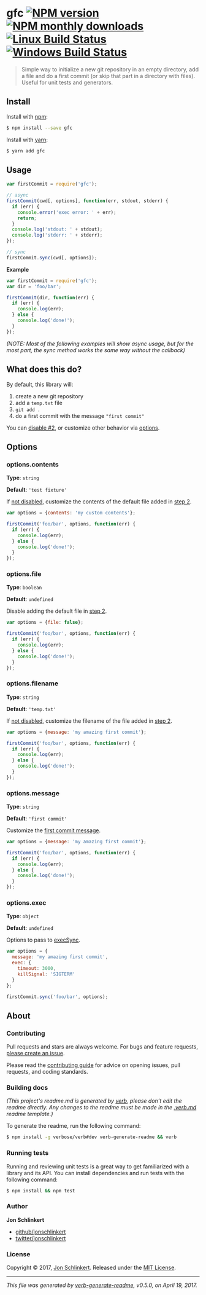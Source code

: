 # gfc [![NPM version](https://img.shields.io/npm/v/gfc.svg?style=flat)](https://www.npmjs.com/package/gfc) [![NPM monthly downloads](https://img.shields.io/npm/dm/gfc.svg?style=flat)](https://npmjs.org/package/gfc) [![Linux Build Status](https://img.shields.io/travis/jonschlinkert/gfc.svg?style=flat&label=Travis)](https://travis-ci.org/jonschlinkert/gfc) [![Windows Build Status](https://img.shields.io/appveyor/ci/jonschlinkert/gfc.svg?style=flat&label=AppVeyor)](https://ci.appveyor.com/project/jonschlinkert/gfc)

> Simple way to initialize a new git repository in an empty directory, add a file and do a first commit (or skip that part in a directory with files). Useful for unit tests and generators.

## Install

Install with [npm](https://www.npmjs.com/):

```sh
$ npm install --save gfc
```

Install with [yarn](https://yarnpkg.com):

```sh
$ yarn add gfc
```

## Usage

```js
var firstCommit = require('gfc');

// async
firstCommit(cwd[, options], function(err, stdout, stderr) {
  if (err) {
    console.error('exec error: ' + err);
    return;
  }
  console.log('stdout: ' + stdout);
  console.log('stderr: ' + stderr);
});

// sync
firstCommit.sync(cwd[, options]);
```

**Example**

```js
var firstCommit = require('gfc');
var dir = 'foo/bar';

firstCommit(dir, function(err) {
  if (err) {
    console.log(err);
  } else {
    console.log('done!');
  }
});
```

_(NOTE: Most of the following examples will show async usage, but for the most part, the sync method works the same way without the callback)_

## What does this do?

By default, this library will:

1. create a new git repository
2. add a `temp.txt` file
3. `git add .`
4. do a first commit with the message `"first commit"`

You can [disable #2](#optionsfile), or customize other behavior via [options](#options).

## Options

### options.contents

**Type**: `string`

**Default**: `'test fixture'`

If [not disabled](#optionsfile), customize the contents of the default file added in [step 2](#what-does-this-do).

```js
var options = {contents: 'my custom contents'};

firstCommit('foo/bar', options, function(err) {
  if (err) {
    console.log(err);
  } else {
    console.log('done!');
  }
});
```

### options.file

**Type**: `boolean`

**Default**: `undefined`

Disable adding the default file in [step 2](#what-does-this-do).

```js
var options = {file: false};

firstCommit('foo/bar', options, function(err) {
  if (err) {
    console.log(err);
  } else {
    console.log('done!');
  }
});
```

### options.filename

**Type**: `string`

**Default**: `'temp.txt'`

If [not disabled](#optionsfile), customize the filename of the file added in [step 2](#what-does-this-do).

```js
var options = {message: 'my amazing first commit'};

firstCommit('foo/bar', options, function(err) {
  if (err) {
    console.log(err);
  } else {
    console.log('done!');
  }
});
```

### options.message

**Type**: `string`

**Default**: `'first commit'`

Customize the [first commit message](#what-does-this-do).

```js
var options = {message: 'my amazing first commit'};

firstCommit('foo/bar', options, function(err) {
  if (err) {
    console.log(err);
  } else {
    console.log('done!');
  }
});
```

### options.exec

**Type**: `object`

**Default**: `undefined`

Options to pass to [execSync](https://nodejs.org/api/child_process.html#child_process_child_process_execsync_command_options).

```js
var options = {
  message: 'my amazing first commit',
  exec: {
    timeout: 3000,
    killSignal: 'SIGTERM'
  }
};

firstCommit.sync('foo/bar', options);
```

## About

### Contributing

Pull requests and stars are always welcome. For bugs and feature requests, [please create an issue](../../issues/new).

Please read the [contributing guide](.github/contributing.md) for advice on opening issues, pull requests, and coding standards.

### Building docs

_(This project's readme.md is generated by [verb](https://github.com/verbose/verb-generate-readme), please don't edit the readme directly. Any changes to the readme must be made in the [.verb.md](.verb.md) readme template.)_

To generate the readme, run the following command:

```sh
$ npm install -g verbose/verb#dev verb-generate-readme && verb
```

### Running tests

Running and reviewing unit tests is a great way to get familiarized with a library and its API. You can install dependencies and run tests with the following command:

```sh
$ npm install && npm test
```

### Author

**Jon Schlinkert**

* [github/jonschlinkert](https://github.com/jonschlinkert)
* [twitter/jonschlinkert](https://twitter.com/jonschlinkert)

### License

Copyright © 2017, [Jon Schlinkert](https://github.com/jonschlinkert).
Released under the [MIT License](LICENSE).

***

_This file was generated by [verb-generate-readme](https://github.com/verbose/verb-generate-readme), v0.5.0, on April 19, 2017._
